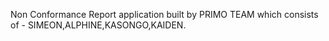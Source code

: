 Non Conformance Report application built by PRIMO TEAM which consists of - SIMEON,ALPHINE,KASONGO,KAIDEN.
